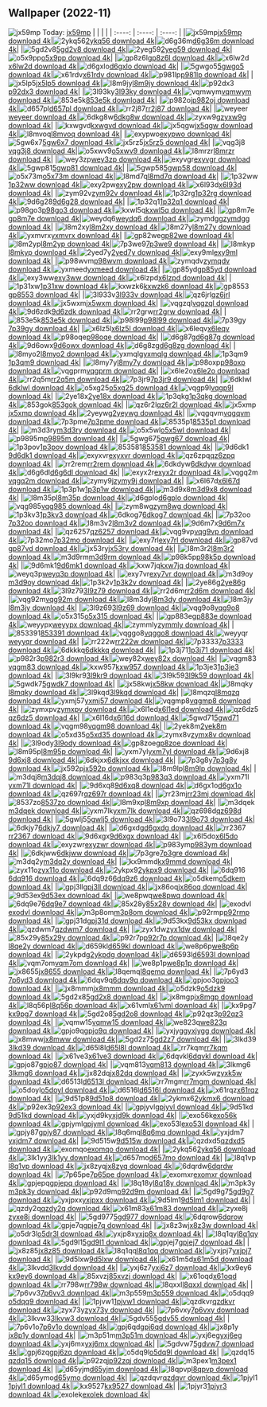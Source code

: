 ## Wallpaper (2022-11)
![jx59mp](https://w.wallhaven.cc/full/jx/wallhaven-jx59mp.jpg) Today: [jx59mp](https://th.wallhaven.cc/small/jx/jx59mp.jpg)
|      |      |      |
| :----: | :----: | :----: |
|![jx59mp](https://th.wallhaven.cc/small/jx/jx59mp.jpg)[jx59mp download 4k](https://wallhaven.cc/w/jx59mp)|![2ykq56](https://th.wallhaven.cc/small/2y/2ykq56.jpg)[2ykq56 download 4k](https://wallhaven.cc/w/2ykq56)|![d6g36m](https://th.wallhaven.cc/small/d6/d6g36m.jpg)[d6g36m download 4k](https://wallhaven.cc/w/d6g36m)|
|![5gd2v8](https://th.wallhaven.cc/small/5g/5gd2v8.jpg)[5gd2v8 download 4k](https://wallhaven.cc/w/5gd2v8)|![2yeg59](https://th.wallhaven.cc/small/2y/2yeg59.jpg)[2yeg59 download 4k](https://wallhaven.cc/w/2yeg59)|![o5x9pp](https://th.wallhaven.cc/small/o5/o5x9pp.jpg)[o5x9pp download 4k](https://wallhaven.cc/w/o5x9pp)|
|![gp8z6l](https://th.wallhaven.cc/small/gp/gp8z6l.jpg)[gp8z6l download 4k](https://wallhaven.cc/w/gp8z6l)|![x6lw2d](https://th.wallhaven.cc/small/x6/x6lw2d.jpg)[x6lw2d download 4k](https://wallhaven.cc/w/x6lw2d)|![d6gxlo](https://th.wallhaven.cc/small/d6/d6gxlo.jpg)[d6gxlo download 4k](https://wallhaven.cc/w/d6gxlo)|
|![5gwgo5](https://th.wallhaven.cc/small/5g/5gwgo5.jpg)[5gwgo5 download 4k](https://wallhaven.cc/w/5gwgo5)|![x61rdv](https://th.wallhaven.cc/small/x6/x61rdv.jpg)[x61rdv download 4k](https://wallhaven.cc/w/x61rdv)|![p981lp](https://th.wallhaven.cc/small/p9/p981lp.jpg)[p981lp download 4k](https://wallhaven.cc/w/p981lp)|
|![jx5lp5](https://th.wallhaven.cc/small/jx/jx5lp5.jpg)[jx5lp5 download 4k](https://wallhaven.cc/w/jx5lp5)|![l8m9jy](https://th.wallhaven.cc/small/l8/l8m9jy.jpg)[l8m9jy download 4k](https://wallhaven.cc/w/l8m9jy)|![p92dx3](https://th.wallhaven.cc/small/p9/p92dx3.jpg)[p92dx3 download 4k](https://wallhaven.cc/w/p92dx3)|
|![3l93ky](https://th.wallhaven.cc/small/3l/3l93ky.jpg)[3l93ky download 4k](https://wallhaven.cc/w/3l93ky)|![vqmwym](https://th.wallhaven.cc/small/vq/vqmwym.jpg)[vqmwym download 4k](https://wallhaven.cc/w/vqmwym)|![853e5k](https://th.wallhaven.cc/small/85/853e5k.jpg)[853e5k download 4k](https://wallhaven.cc/w/853e5k)|
|![p982oj](https://th.wallhaven.cc/small/p9/p982oj.jpg)[p982oj download 4k](https://wallhaven.cc/w/p982oj)|![d657pl](https://th.wallhaven.cc/small/d6/d657pl.jpg)[d657pl download 4k](https://wallhaven.cc/w/d657pl)|![rr2j87](https://th.wallhaven.cc/small/rr/rr2j87.jpg)[rr2j87 download 4k](https://wallhaven.cc/w/rr2j87)|
|![weyeer](https://th.wallhaven.cc/small/we/weyeer.jpg)[weyeer download 4k](https://wallhaven.cc/w/weyeer)|![6dkg8w](https://th.wallhaven.cc/small/6d/6dkg8w.jpg)[6dkg8w download 4k](https://wallhaven.cc/w/6dkg8w)|![zyxw9g](https://th.wallhaven.cc/small/zy/zyxw9g.jpg)[zyxw9g download 4k](https://wallhaven.cc/w/zyxw9g)|
|![kxwgvd](https://th.wallhaven.cc/small/kx/kxwgvd.jpg)[kxwgvd download 4k](https://wallhaven.cc/w/kxwgvd)|![jx5qgw](https://th.wallhaven.cc/small/jx/jx5qgw.jpg)[jx5qgw download 4k](https://wallhaven.cc/w/jx5qgw)|![l8mvoq](https://th.wallhaven.cc/small/l8/l8mvoq.jpg)[l8mvoq download 4k](https://wallhaven.cc/w/l8mvoq)|
|![exypwo](https://th.wallhaven.cc/small/ex/exypwo.jpg)[exypwo download 4k](https://wallhaven.cc/w/exypwo)|![5gw6x7](https://th.wallhaven.cc/small/5g/5gw6x7.jpg)[5gw6x7 download 4k](https://wallhaven.cc/w/5gw6x7)|![jx5rz5](https://th.wallhaven.cc/small/jx/jx5rz5.jpg)[jx5rz5 download 4k](https://wallhaven.cc/w/jx5rz5)|
|![vqg3j8](https://th.wallhaven.cc/small/vq/vqg3j8.jpg)[vqg3j8 download 4k](https://wallhaven.cc/w/vqg3j8)|![o5xwv9](https://th.wallhaven.cc/small/o5/o5xwv9.jpg)[o5xwv9 download 4k](https://wallhaven.cc/w/o5xwv9)|![l8mrzr](https://th.wallhaven.cc/small/l8/l8mrzr.jpg)[l8mrzr download 4k](https://wallhaven.cc/w/l8mrzr)|
|![wey3zp](https://th.wallhaven.cc/small/we/wey3zp.jpg)[wey3zp download 4k](https://wallhaven.cc/w/wey3zp)|![exyvgr](https://th.wallhaven.cc/small/ex/exyvgr.jpg)[exyvgr download 4k](https://wallhaven.cc/w/exyvgr)|![5gwp81](https://th.wallhaven.cc/small/5g/5gwp81.jpg)[5gwp81 download 4k](https://wallhaven.cc/w/5gwp81)|
|![5gwp58](https://th.wallhaven.cc/small/5g/5gwp58.jpg)[5gwp58 download 4k](https://wallhaven.cc/w/5gwp58)|![o5x73m](https://th.wallhaven.cc/small/o5/o5x73m.jpg)[o5x73m download 4k](https://wallhaven.cc/w/o5x73m)|![l8md7q](https://th.wallhaven.cc/small/l8/l8md7q.jpg)[l8md7q download 4k](https://wallhaven.cc/w/l8md7q)|
|![1p32ww](https://th.wallhaven.cc/small/1p/1p32ww.jpg)[1p32ww download 4k](https://wallhaven.cc/w/1p32ww)|![exy2pw](https://th.wallhaven.cc/small/ex/exy2pw.jpg)[exy2pw download 4k](https://wallhaven.cc/w/exy2pw)|![x6l93d](https://th.wallhaven.cc/small/x6/x6l93d.jpg)[x6l93d download 4k](https://wallhaven.cc/w/x6l93d)|
|![zym92v](https://th.wallhaven.cc/small/zy/zym92v.jpg)[zym92v download 4k](https://wallhaven.cc/w/zym92v)|![1p32rg](https://th.wallhaven.cc/small/1p/1p32rg.jpg)[1p32rg download 4k](https://wallhaven.cc/w/1p32rg)|![9d6g28](https://th.wallhaven.cc/small/9d/9d6g28.jpg)[9d6g28 download 4k](https://wallhaven.cc/w/9d6g28)|
|![1p32q1](https://th.wallhaven.cc/small/1p/1p32q1.jpg)[1p32q1 download 4k](https://wallhaven.cc/w/1p32q1)|![p98go3](https://th.wallhaven.cc/small/p9/p98go3.jpg)[p98go3 download 4k](https://wallhaven.cc/w/p98go3)|![kxwl5q](https://th.wallhaven.cc/small/kx/kxwl5q.jpg)[kxwl5q download 4k](https://wallhaven.cc/w/kxwl5q)|
|![gp8m7e](https://th.wallhaven.cc/small/gp/gp8m7e.jpg)[gp8m7e download 4k](https://wallhaven.cc/w/gp8m7e)|![weydq6](https://th.wallhaven.cc/small/we/weydq6.jpg)[weydq6 download 4k](https://wallhaven.cc/w/weydq6)|![zymdgg](https://th.wallhaven.cc/small/zy/zymdgg.jpg)[zymdgg download 4k](https://wallhaven.cc/w/zymdgg)|
|![l8m2xy](https://th.wallhaven.cc/small/l8/l8m2xy.jpg)[l8m2xy download 4k](https://wallhaven.cc/w/l8m2xy)|![l8m27y](https://th.wallhaven.cc/small/l8/l8m27y.jpg)[l8m27y download 4k](https://wallhaven.cc/w/l8m27y)|![yxmvrx](https://th.wallhaven.cc/small/yx/yxmvrx.jpg)[yxmvrx download 4k](https://wallhaven.cc/w/yxmvrx)|
|![gp82we](https://th.wallhaven.cc/small/gp/gp82we.jpg)[gp82we download 4k](https://wallhaven.cc/w/gp82we)|![l8m2yp](https://th.wallhaven.cc/small/l8/l8m2yp.jpg)[l8m2yp download 4k](https://wallhaven.cc/w/l8m2yp)|![7p3we9](https://th.wallhaven.cc/small/7p/7p3we9.jpg)[7p3we9 download 4k](https://wallhaven.cc/w/7p3we9)|
|![l8mkyp](https://th.wallhaven.cc/small/l8/l8mkyp.jpg)[l8mkyp download 4k](https://wallhaven.cc/w/l8mkyp)|![2yed7y](https://th.wallhaven.cc/small/2y/2yed7y.jpg)[2yed7y download 4k](https://wallhaven.cc/w/2yed7y)|![exy9ml](https://th.wallhaven.cc/small/ex/exy9ml.jpg)[exy9ml download 4k](https://wallhaven.cc/w/exy9ml)|
|![p98wvm](https://th.wallhaven.cc/small/p9/p98wvm.jpg)[p98wvm download 4k](https://wallhaven.cc/w/p98wvm)|![zymqdv](https://th.wallhaven.cc/small/zy/zymqdv.jpg)[zymqdv download 4k](https://wallhaven.cc/w/zymqdv)|![yxmeed](https://th.wallhaven.cc/small/yx/yxmeed.jpg)[yxmeed download 4k](https://wallhaven.cc/w/yxmeed)|
|![gp85yd](https://th.wallhaven.cc/small/gp/gp85yd.jpg)[gp85yd download 4k](https://wallhaven.cc/w/gp85yd)|![exy3ww](https://th.wallhaven.cc/small/ex/exy3ww.jpg)[exy3ww download 4k](https://wallhaven.cc/w/exy3ww)|![x6lzpd](https://th.wallhaven.cc/small/x6/x6lzpd.jpg)[x6lzpd download 4k](https://wallhaven.cc/w/x6lzpd)|
|![1p31xw](https://th.wallhaven.cc/small/1p/1p31xw.jpg)[1p31xw download 4k](https://wallhaven.cc/w/1p31xw)|![kxwzk6](https://th.wallhaven.cc/small/kx/kxwzk6.jpg)[kxwzk6 download 4k](https://wallhaven.cc/w/kxwzk6)|![gp8553](https://th.wallhaven.cc/small/gp/gp8553.jpg)[gp8553 download 4k](https://wallhaven.cc/w/gp8553)|
|![3l933v](https://th.wallhaven.cc/small/3l/3l933v.jpg)[3l933v download 4k](https://wallhaven.cc/w/3l933v)|![qz6jrl](https://th.wallhaven.cc/small/qz/qz6jrl.jpg)[qz6jrl download 4k](https://wallhaven.cc/w/qz6jrl)|![jx5wxm](https://th.wallhaven.cc/small/jx/jx5wxm.jpg)[jx5wxm download 4k](https://wallhaven.cc/w/jx5wxm)|
|![vqgzql](https://th.wallhaven.cc/small/vq/vqgzql.jpg)[vqgzql download 4k](https://wallhaven.cc/w/vqgzql)|![9d6zdk](https://th.wallhaven.cc/small/9d/9d6zdk.jpg)[9d6zdk download 4k](https://wallhaven.cc/w/9d6zdk)|![rr2grw](https://th.wallhaven.cc/small/rr/rr2grw.jpg)[rr2grw download 4k](https://wallhaven.cc/w/rr2grw)|
|![853e5k](https://th.wallhaven.cc/small/85/853e5k.jpg)[853e5k download 4k](https://wallhaven.cc/w/853e5k)|![p98l99](https://th.wallhaven.cc/small/p9/p98l99.jpg)[p98l99 download 4k](https://wallhaven.cc/w/p98l99)|![7p39gy](https://th.wallhaven.cc/small/7p/7p39gy.jpg)[7p39gy download 4k](https://wallhaven.cc/w/7p39gy)|
|![x6lz5l](https://th.wallhaven.cc/small/x6/x6lz5l.jpg)[x6lz5l download 4k](https://wallhaven.cc/w/x6lz5l)|![x6leqv](https://th.wallhaven.cc/small/x6/x6leqv.jpg)[x6leqv download 4k](https://wallhaven.cc/w/x6leqv)|![p98oqe](https://th.wallhaven.cc/small/p9/p98oqe.jpg)[p98oqe download 4k](https://wallhaven.cc/w/p98oqe)|
|![d6g87g](https://th.wallhaven.cc/small/d6/d6g87g.jpg)[d6g87g download 4k](https://wallhaven.cc/w/d6g87g)|![9d6owx](https://th.wallhaven.cc/small/9d/9d6owx.jpg)[9d6owx download 4k](https://wallhaven.cc/w/9d6owx)|![d6g8zg](https://th.wallhaven.cc/small/d6/d6g8zg.jpg)[d6g8zg download 4k](https://wallhaven.cc/w/d6g8zg)|
|![l8myo2](https://th.wallhaven.cc/small/l8/l8myo2.jpg)[l8myo2 download 4k](https://wallhaven.cc/w/l8myo2)|![yxmqlg](https://th.wallhaven.cc/small/yx/yxmqlg.jpg)[yxmqlg download 4k](https://wallhaven.cc/w/yxmqlg)|![1p3qm9](https://th.wallhaven.cc/small/1p/1p3qm9.jpg)[1p3qm9 download 4k](https://wallhaven.cc/w/1p3qm9)|
|![l8my7y](https://th.wallhaven.cc/small/l8/l8my7y.jpg)[l8my7y download 4k](https://wallhaven.cc/w/l8my7y)|![p98oxp](https://th.wallhaven.cc/small/p9/p98oxp.jpg)[p98oxp download 4k](https://wallhaven.cc/w/p98oxp)|![vqgprm](https://th.wallhaven.cc/small/vq/vqgprm.jpg)[vqgprm download 4k](https://wallhaven.cc/w/vqgprm)|
|![x6le2o](https://th.wallhaven.cc/small/x6/x6le2o.jpg)[x6le2o download 4k](https://wallhaven.cc/w/x6le2o)|![rr2q5m](https://th.wallhaven.cc/small/rr/rr2q5m.jpg)[rr2q5m download 4k](https://wallhaven.cc/w/rr2q5m)|![7p3jr9](https://th.wallhaven.cc/small/7p/7p3jr9.jpg)[7p3jr9 download 4k](https://wallhaven.cc/w/7p3jr9)|
|![6dklwl](https://th.wallhaven.cc/small/6d/6dklwl.jpg)[6dklwl download 4k](https://wallhaven.cc/w/6dklwl)|![o5xg25](https://th.wallhaven.cc/small/o5/o5xg25.jpg)[o5xg25 download 4k](https://wallhaven.cc/w/o5xg25)|![vqgp9l](https://th.wallhaven.cc/small/vq/vqgp9l.jpg)[vqgp9l download 4k](https://wallhaven.cc/w/vqgp9l)|
|![2ye18x](https://th.wallhaven.cc/small/2y/2ye18x.jpg)[2ye18x download 4k](https://wallhaven.cc/w/2ye18x)|![1p3qkg](https://th.wallhaven.cc/small/1p/1p3qkg.jpg)[1p3qkg download 4k](https://wallhaven.cc/w/1p3qkg)|![853gok](https://th.wallhaven.cc/small/85/853gok.jpg)[853gok download 4k](https://wallhaven.cc/w/853gok)|
|![qz6r2l](https://th.wallhaven.cc/small/qz/qz6r2l.jpg)[qz6r2l download 4k](https://wallhaven.cc/w/qz6r2l)|![jx5xmp](https://th.wallhaven.cc/small/jx/jx5xmp.jpg)[jx5xmp download 4k](https://wallhaven.cc/w/jx5xmp)|![2yeywg](https://th.wallhaven.cc/small/2y/2yeywg.jpg)[2yeywg download 4k](https://wallhaven.cc/w/2yeywg)|
|![vqgqvm](https://th.wallhaven.cc/small/vq/vqgqvm.jpg)[vqgqvm download 4k](https://wallhaven.cc/w/vqgqvm)|![7p3pme](https://th.wallhaven.cc/small/7p/7p3pme.jpg)[7p3pme download 4k](https://wallhaven.cc/w/7p3pme)|![8535p1](https://th.wallhaven.cc/small/85/8535p1.jpg)[8535p1 download 4k](https://wallhaven.cc/w/8535p1)|
|![m3d3ry](https://th.wallhaven.cc/small/m3/m3d3ry.jpg)[m3d3ry download 4k](https://wallhaven.cc/w/m3d3ry)|![o5x5wl](https://th.wallhaven.cc/small/o5/o5x5wl.jpg)[o5x5wl download 4k](https://wallhaven.cc/w/o5x5wl)|![p9895m](https://th.wallhaven.cc/small/p9/p9895m.jpg)[p9895m download 4k](https://wallhaven.cc/w/p9895m)|
|![5gwg67](https://th.wallhaven.cc/small/5g/5gwg67.jpg)[5gwg67 download 4k](https://wallhaven.cc/w/5gwg67)|![1p3pov](https://th.wallhaven.cc/small/1p/1p3pov.jpg)[1p3pov download 4k](https://wallhaven.cc/w/1p3pov)|![853581](https://th.wallhaven.cc/small/85/853581.jpg)[853581 download 4k](https://wallhaven.cc/w/853581)|
|![9d6dk1](https://th.wallhaven.cc/small/9d/9d6dk1.jpg)[9d6dk1 download 4k](https://wallhaven.cc/w/9d6dk1)|![exyxvr](https://th.wallhaven.cc/small/ex/exyxvr.jpg)[exyxvr download 4k](https://wallhaven.cc/w/exyxvr)|![qz6zpq](https://th.wallhaven.cc/small/qz/qz6zpq.jpg)[qz6zpq download 4k](https://wallhaven.cc/w/qz6zpq)|
|![rr2rem](https://th.wallhaven.cc/small/rr/rr2rem.jpg)[rr2rem download 4k](https://wallhaven.cc/w/rr2rem)|![6dkdyw](https://th.wallhaven.cc/small/6d/6dkdyw.jpg)[6dkdyw download 4k](https://wallhaven.cc/w/6dkdyw)|![d6g6dl](https://th.wallhaven.cc/small/d6/d6g6dl.jpg)[d6g6dl download 4k](https://wallhaven.cc/w/d6g6dl)|
|![exyx2r](https://th.wallhaven.cc/small/ex/exyx2r.jpg)[exyx2r download 4k](https://wallhaven.cc/w/exyx2r)|![vqgq2m](https://th.wallhaven.cc/small/vq/vqgq2m.jpg)[vqgq2m download 4k](https://wallhaven.cc/w/vqgq2m)|![zymy9j](https://th.wallhaven.cc/small/zy/zymy9j.jpg)[zymy9j download 4k](https://wallhaven.cc/w/zymy9j)|
|![x6l67d](https://th.wallhaven.cc/small/x6/x6l67d.jpg)[x6l67d download 4k](https://wallhaven.cc/w/x6l67d)|![1p3p1w](https://th.wallhaven.cc/small/1p/1p3p1w.jpg)[1p3p1w download 4k](https://wallhaven.cc/w/1p3p1w)|![m3d9x8](https://th.wallhaven.cc/small/m3/m3d9x8.jpg)[m3d9x8 download 4k](https://wallhaven.cc/w/m3d9x8)|
|![l8m35p](https://th.wallhaven.cc/small/l8/l8m35p.jpg)[l8m35p download 4k](https://wallhaven.cc/w/l8m35p)|![d6gplo](https://th.wallhaven.cc/small/d6/d6gplo.jpg)[d6gplo download 4k](https://wallhaven.cc/w/d6gplo)|![vqg985](https://th.wallhaven.cc/small/vq/vqg985.jpg)[vqg985 download 4k](https://wallhaven.cc/w/vqg985)|
|![zym8wg](https://th.wallhaven.cc/small/zy/zym8wg.jpg)[zym8wg download 4k](https://wallhaven.cc/w/zym8wg)|![1p3kv3](https://th.wallhaven.cc/small/1p/1p3kv3.jpg)[1p3kv3 download 4k](https://wallhaven.cc/w/1p3kv3)|![6dkog7](https://th.wallhaven.cc/small/6d/6dkog7.jpg)[6dkog7 download 4k](https://wallhaven.cc/w/6dkog7)|
|![7p32oo](https://th.wallhaven.cc/small/7p/7p32oo.jpg)[7p32oo download 4k](https://wallhaven.cc/w/7p32oo)|![l8m3v2](https://th.wallhaven.cc/small/l8/l8m3v2.jpg)[l8m3v2 download 4k](https://wallhaven.cc/w/l8m3v2)|![9d6m7x](https://th.wallhaven.cc/small/9d/9d6m7x.jpg)[9d6m7x download 4k](https://wallhaven.cc/w/9d6m7x)|
|![qz6257](https://th.wallhaven.cc/small/qz/qz6257.jpg)[qz6257 download 4k](https://wallhaven.cc/w/qz6257)|![vqg9vp](https://th.wallhaven.cc/small/vq/vqg9vp.jpg)[vqg9vp download 4k](https://wallhaven.cc/w/vqg9vp)|![7p32mo](https://th.wallhaven.cc/small/7p/7p32mo.jpg)[7p32mo download 4k](https://wallhaven.cc/w/7p32mo)|
|![exy7rl](https://th.wallhaven.cc/small/ex/exy7rl.jpg)[exy7rl download 4k](https://wallhaven.cc/w/exy7rl)|![gp87vd](https://th.wallhaven.cc/small/gp/gp87vd.jpg)[gp87vd download 4k](https://wallhaven.cc/w/gp87vd)|![jx53ry](https://th.wallhaven.cc/small/jx/jx53ry.jpg)[jx53ry download 4k](https://wallhaven.cc/w/jx53ry)|
|![l8m3r2](https://th.wallhaven.cc/small/l8/l8m3r2.jpg)[l8m3r2 download 4k](https://wallhaven.cc/w/l8m3r2)|![m3d9rm](https://th.wallhaven.cc/small/m3/m3d9rm.jpg)[m3d9rm download 4k](https://wallhaven.cc/w/m3d9rm)|![p98k5p](https://th.wallhaven.cc/small/p9/p98k5p.jpg)[p98k5p download 4k](https://wallhaven.cc/w/p98k5p)|
|![9d6mk1](https://th.wallhaven.cc/small/9d/9d6mk1.jpg)[9d6mk1 download 4k](https://wallhaven.cc/w/9d6mk1)|![kxw7jq](https://th.wallhaven.cc/small/kx/kxw7jq.jpg)[kxw7jq download 4k](https://wallhaven.cc/w/kxw7jq)|![weyq3p](https://th.wallhaven.cc/small/we/weyq3p.jpg)[weyq3p download 4k](https://wallhaven.cc/w/weyq3p)|
|![exy7vr](https://th.wallhaven.cc/small/ex/exy7vr.jpg)[exy7vr download 4k](https://wallhaven.cc/w/exy7vr)|![m3d9oy](https://th.wallhaven.cc/small/m3/m3d9oy.jpg)[m3d9oy download 4k](https://wallhaven.cc/w/m3d9oy)|![1p3k2v](https://th.wallhaven.cc/small/1p/1p3k2v.jpg)[1p3k2v download 4k](https://wallhaven.cc/w/1p3k2v)|
|![2ye86g](https://th.wallhaven.cc/small/2y/2ye86g.jpg)[2ye86g download 4k](https://wallhaven.cc/w/2ye86g)|![3l9z79](https://th.wallhaven.cc/small/3l/3l9z79.jpg)[3l9z79 download 4k](https://wallhaven.cc/w/3l9z79)|![rr2d6m](https://th.wallhaven.cc/small/rr/rr2d6m.jpg)[rr2d6m download 4k](https://wallhaven.cc/w/rr2d6m)|
|![vqg92m](https://th.wallhaven.cc/small/vq/vqg92m.jpg)[vqg92m download 4k](https://wallhaven.cc/w/vqg92m)|![l8m3dy](https://th.wallhaven.cc/small/l8/l8m3dy.jpg)[l8m3dy download 4k](https://wallhaven.cc/w/l8m3dy)|![l8m3jy](https://th.wallhaven.cc/small/l8/l8m3jy.jpg)[l8m3jy download 4k](https://wallhaven.cc/w/l8m3jy)|
|![3l9z69](https://th.wallhaven.cc/small/3l/3l9z69.jpg)[3l9z69 download 4k](https://wallhaven.cc/w/3l9z69)|![vqg9o8](https://th.wallhaven.cc/small/vq/vqg9o8.jpg)[vqg9o8 download 4k](https://wallhaven.cc/w/vqg9o8)|![o5x315](https://th.wallhaven.cc/small/o5/o5x315.jpg)[o5x315 download 4k](https://wallhaven.cc/w/o5x315)|
|![gp883e](https://th.wallhaven.cc/small/gp/gp883e.jpg)[gp883e download 4k](https://wallhaven.cc/w/gp883e)|![weyypx](https://th.wallhaven.cc/small/we/weyypx.jpg)[weyypx download 4k](https://wallhaven.cc/w/weyypx)|![zymmly](https://th.wallhaven.cc/small/zy/zymmly.jpg)[zymmly download 4k](https://wallhaven.cc/w/zymmly)|
|![853391](https://th.wallhaven.cc/small/85/853391.jpg)[853391 download 4k](https://wallhaven.cc/w/853391)|![vqggo8](https://th.wallhaven.cc/small/vq/vqggo8.jpg)[vqggo8 download 4k](https://wallhaven.cc/w/vqggo8)|![weyyqr](https://th.wallhaven.cc/small/we/weyyqr.jpg)[weyyqr download 4k](https://wallhaven.cc/w/weyyqr)|
|![rr222w](https://th.wallhaven.cc/small/rr/rr222w.jpg)[rr222w download 4k](https://wallhaven.cc/w/rr222w)|![7p3333](https://th.wallhaven.cc/small/7p/7p3333.jpg)[7p3333 download 4k](https://wallhaven.cc/w/7p3333)|![6dkkkq](https://th.wallhaven.cc/small/6d/6dkkkq.jpg)[6dkkkq download 4k](https://wallhaven.cc/w/6dkkkq)|
|![1p3j71](https://th.wallhaven.cc/small/1p/1p3j71.jpg)[1p3j71 download 4k](https://wallhaven.cc/w/1p3j71)|![p982r3](https://th.wallhaven.cc/small/p9/p982r3.jpg)[p982r3 download 4k](https://wallhaven.cc/w/p982r3)|![wey82x](https://th.wallhaven.cc/small/we/wey82x.jpg)[wey82x download 4k](https://wallhaven.cc/w/wey82x)|
|![vqgm83](https://th.wallhaven.cc/small/vq/vqgm83.jpg)[vqgm83 download 4k](https://wallhaven.cc/w/vqgm83)|![kxw957](https://th.wallhaven.cc/small/kx/kxw957.jpg)[kxw957 download 4k](https://wallhaven.cc/w/kxw957)|![1p3je3](https://th.wallhaven.cc/small/1p/1p3je3.jpg)[1p3je3 download 4k](https://wallhaven.cc/w/1p3je3)|
|![3l9kr9](https://th.wallhaven.cc/small/3l/3l9kr9.jpg)[3l9kr9 download 4k](https://wallhaven.cc/w/3l9kr9)|![3l9k59](https://th.wallhaven.cc/small/3l/3l9k59.jpg)[3l9k59 download 4k](https://wallhaven.cc/w/3l9k59)|![5gwdk7](https://th.wallhaven.cc/small/5g/5gwdk7.jpg)[5gwdk7 download 4k](https://wallhaven.cc/w/5gwdk7)|
|![jx58kw](https://th.wallhaven.cc/small/jx/jx58kw.jpg)[jx58kw download 4k](https://wallhaven.cc/w/jx58kw)|![l8mqky](https://th.wallhaven.cc/small/l8/l8mqky.jpg)[l8mqky download 4k](https://wallhaven.cc/w/l8mqky)|![3l9kqd](https://th.wallhaven.cc/small/3l/3l9kqd.jpg)[3l9kqd download 4k](https://wallhaven.cc/w/3l9kqd)|
|![l8mqzq](https://th.wallhaven.cc/small/l8/l8mqzq.jpg)[l8mqzq download 4k](https://wallhaven.cc/w/l8mqzq)|![yxmj57](https://th.wallhaven.cc/small/yx/yxmj57.jpg)[yxmj57 download 4k](https://wallhaven.cc/w/yxmj57)|![vqgmp8](https://th.wallhaven.cc/small/vq/vqgmp8.jpg)[vqgmp8 download 4k](https://wallhaven.cc/w/vqgmp8)|
|![zymxpv](https://th.wallhaven.cc/small/zy/zymxpv.jpg)[zymxpv download 4k](https://wallhaven.cc/w/zymxpv)|![x6l1ed](https://th.wallhaven.cc/small/x6/x6l1ed.jpg)[x6l1ed download 4k](https://wallhaven.cc/w/x6l1ed)|![qz6dz5](https://th.wallhaven.cc/small/qz/qz6dz5.jpg)[qz6dz5 download 4k](https://wallhaven.cc/w/qz6dz5)|
|![x6l16d](https://th.wallhaven.cc/small/x6/x6l16d.jpg)[x6l16d download 4k](https://wallhaven.cc/w/x6l16d)|![5gwd71](https://th.wallhaven.cc/small/5g/5gwd71.jpg)[5gwd71 download 4k](https://wallhaven.cc/w/5gwd71)|![vqgm98](https://th.wallhaven.cc/small/vq/vqgm98.jpg)[vqgm98 download 4k](https://wallhaven.cc/w/vqgm98)|
|![2yek8m](https://th.wallhaven.cc/small/2y/2yek8m.jpg)[2yek8m download 4k](https://wallhaven.cc/w/2yek8m)|![o5xd35](https://th.wallhaven.cc/small/o5/o5xd35.jpg)[o5xd35 download 4k](https://wallhaven.cc/w/o5xd35)|![zymx8v](https://th.wallhaven.cc/small/zy/zymx8v.jpg)[zymx8v download 4k](https://wallhaven.cc/w/zymx8v)|
|![3l9ody](https://th.wallhaven.cc/small/3l/3l9ody.jpg)[3l9ody download 4k](https://wallhaven.cc/w/3l9ody)|![gp8zoe](https://th.wallhaven.cc/small/gp/gp8zoe.jpg)[gp8zoe download 4k](https://wallhaven.cc/w/gp8zoe)|![l8m95p](https://th.wallhaven.cc/small/l8/l8m95p.jpg)[l8m95p download 4k](https://wallhaven.cc/w/l8m95p)|
|![yxm7yl](https://th.wallhaven.cc/small/yx/yxm7yl.jpg)[yxm7yl download 4k](https://wallhaven.cc/w/yxm7yl)|![9d6xj8](https://th.wallhaven.cc/small/9d/9d6xj8.jpg)[9d6xj8 download 4k](https://wallhaven.cc/w/9d6xj8)|![6dkjxx](https://th.wallhaven.cc/small/6d/6dkjxx.jpg)[6dkjxx download 4k](https://wallhaven.cc/w/6dkjxx)|
|![7p3g8y](https://th.wallhaven.cc/small/7p/7p3g8y.jpg)[7p3g8y download 4k](https://wallhaven.cc/w/7p3g8y)|![jx592p](https://th.wallhaven.cc/small/jx/jx592p.jpg)[jx592p download 4k](https://wallhaven.cc/w/jx592p)|![l8m9lp](https://th.wallhaven.cc/small/l8/l8m9lp.jpg)[l8m9lp download 4k](https://wallhaven.cc/w/l8m9lp)|
|![m3dqj8](https://th.wallhaven.cc/small/m3/m3dqj8.jpg)[m3dqj8 download 4k](https://wallhaven.cc/w/m3dqj8)|![p983q3](https://th.wallhaven.cc/small/p9/p983q3.jpg)[p983q3 download 4k](https://wallhaven.cc/w/p983q3)|![yxm71l](https://th.wallhaven.cc/small/yx/yxm71l.jpg)[yxm71l download 4k](https://wallhaven.cc/w/yxm71l)|
|![9d6xq8](https://th.wallhaven.cc/small/9d/9d6xq8.jpg)[9d6xq8 download 4k](https://wallhaven.cc/w/9d6xq8)|![d6gx1o](https://th.wallhaven.cc/small/d6/d6gx1o.jpg)[d6gx1o download 4k](https://wallhaven.cc/w/d6gx1o)|![qz697r](https://th.wallhaven.cc/small/qz/qz697r.jpg)[qz697r download 4k](https://wallhaven.cc/w/qz697r)|
|![rr23mj](https://th.wallhaven.cc/small/rr/rr23mj.jpg)[rr23mj download 4k](https://wallhaven.cc/w/rr23mj)|![8537zo](https://th.wallhaven.cc/small/85/8537zo.jpg)[8537zo download 4k](https://wallhaven.cc/w/8537zo)|![l8m9xp](https://th.wallhaven.cc/small/l8/l8m9xp.jpg)[l8m9xp download 4k](https://wallhaven.cc/w/l8m9xp)|
|![m3dqek](https://th.wallhaven.cc/small/m3/m3dqek.jpg)[m3dqek download 4k](https://wallhaven.cc/w/m3dqek)|![yxm7lk](https://th.wallhaven.cc/small/yx/yxm7lk.jpg)[yxm7lk download 4k](https://wallhaven.cc/w/yxm7lk)|![qz698d](https://th.wallhaven.cc/small/qz/qz698d.jpg)[qz698d download 4k](https://wallhaven.cc/w/qz698d)|
|![5gwlj5](https://th.wallhaven.cc/small/5g/5gwlj5.jpg)[5gwlj5 download 4k](https://wallhaven.cc/w/5gwlj5)|![3l9o73](https://th.wallhaven.cc/small/3l/3l9o73.jpg)[3l9o73 download 4k](https://wallhaven.cc/w/3l9o73)|![6dkjy7](https://th.wallhaven.cc/small/6d/6dkjy7.jpg)[6dkjy7 download 4k](https://wallhaven.cc/w/6dkjy7)|
|![d6gxdg](https://th.wallhaven.cc/small/d6/d6gxdg.jpg)[d6gxdg download 4k](https://wallhaven.cc/w/d6gxdg)|![rr2367](https://th.wallhaven.cc/small/rr/rr2367.jpg)[rr2367 download 4k](https://wallhaven.cc/w/rr2367)|![9d6xgx](https://th.wallhaven.cc/small/9d/9d6xgx.jpg)[9d6xgx download 4k](https://wallhaven.cc/w/9d6xgx)|
|![x6l5do](https://th.wallhaven.cc/small/x6/x6l5do.jpg)[x6l5do download 4k](https://wallhaven.cc/w/x6l5do)|![exyzwr](https://th.wallhaven.cc/small/ex/exyzwr.jpg)[exyzwr download 4k](https://wallhaven.cc/w/exyzwr)|![p983ym](https://th.wallhaven.cc/small/p9/p983ym.jpg)[p983ym download 4k](https://wallhaven.cc/w/p983ym)|
|![6dkjww](https://th.wallhaven.cc/small/6d/6dkjww.jpg)[6dkjww download 4k](https://wallhaven.cc/w/6dkjww)|![7p3gre](https://th.wallhaven.cc/small/7p/7p3gre.jpg)[7p3gre download 4k](https://wallhaven.cc/w/7p3gre)|![m3dq2y](https://th.wallhaven.cc/small/m3/m3dq2y.jpg)[m3dq2y download 4k](https://wallhaven.cc/w/m3dq2y)|
|![kx9mmd](https://th.wallhaven.cc/small/kx/kx9mmd.jpg)[kx9mmd download 4k](https://wallhaven.cc/w/kx9mmd)|![zyx11o](https://th.wallhaven.cc/small/zy/zyx11o.jpg)[zyx11o download 4k](https://wallhaven.cc/w/zyx11o)|![2ykpx9](https://th.wallhaven.cc/small/2y/2ykpx9.jpg)[2ykpx9 download 4k](https://wallhaven.cc/w/2ykpx9)|
|![6dq916](https://th.wallhaven.cc/small/6d/6dq916.jpg)[6dq916 download 4k](https://wallhaven.cc/w/6dq916)|![6dq9z6](https://th.wallhaven.cc/small/6d/6dq9z6.jpg)[6dq9z6 download 4k](https://wallhaven.cc/w/6dq9z6)|![o5dkem](https://th.wallhaven.cc/small/o5/o5dkem.jpg)[o5dkem download 4k](https://wallhaven.cc/w/o5dkem)|
|![gpj3ll](https://th.wallhaven.cc/small/gp/gpj3ll.jpg)[gpj3ll download 4k](https://wallhaven.cc/w/gpj3ll)|![jx86oq](https://th.wallhaven.cc/small/jx/jx86oq.jpg)[jx86oq download 4k](https://wallhaven.cc/w/jx86oq)|![9d53ex](https://th.wallhaven.cc/small/9d/9d53ex.jpg)[9d53ex download 4k](https://wallhaven.cc/w/9d53ex)|
|![we8pwq](https://th.wallhaven.cc/small/we/we8pwq.jpg)[we8pwq download 4k](https://wallhaven.cc/w/we8pwq)|![6dq9e7](https://th.wallhaven.cc/small/6d/6dq9e7.jpg)[6dq9e7 download 4k](https://wallhaven.cc/w/6dq9e7)|![85x28y](https://th.wallhaven.cc/small/85/85x28y.jpg)[85x28y download 4k](https://wallhaven.cc/w/85x28y)|
|![exodvl](https://th.wallhaven.cc/small/ex/exodvl.jpg)[exodvl download 4k](https://wallhaven.cc/w/exodvl)|![m3p8om](https://th.wallhaven.cc/small/m3/m3p8om.jpg)[m3p8om download 4k](https://wallhaven.cc/w/m3p8om)|![p92rmp](https://th.wallhaven.cc/small/p9/p92rmp.jpg)[p92rmp download 4k](https://wallhaven.cc/w/p92rmp)|
|![gpj31d](https://th.wallhaven.cc/small/gp/gpj31d.jpg)[gpj31d download 4k](https://wallhaven.cc/w/gpj31d)|![9d53kx](https://th.wallhaven.cc/small/9d/9d53kx.jpg)[9d53kx download 4k](https://wallhaven.cc/w/9d53kx)|![qzdwm7](https://th.wallhaven.cc/small/qz/qzdwm7.jpg)[qzdwm7 download 4k](https://wallhaven.cc/w/qzdwm7)|
|![zyx1dw](https://th.wallhaven.cc/small/zy/zyx1dw.jpg)[zyx1dw download 4k](https://wallhaven.cc/w/zyx1dw)|![85x29y](https://th.wallhaven.cc/small/85/85x29y.jpg)[85x29y download 4k](https://wallhaven.cc/w/85x29y)|![p92r7p](https://th.wallhaven.cc/small/p9/p92r7p.jpg)[p92r7p download 4k](https://wallhaven.cc/w/p92r7p)|
|![l8qe2y](https://th.wallhaven.cc/small/l8/l8qe2y.jpg)[l8qe2y download 4k](https://wallhaven.cc/w/l8qe2y)|![d659kl](https://th.wallhaven.cc/small/d6/d659kl.jpg)[d659kl download 4k](https://wallhaven.cc/w/d659kl)|![we8p6p](https://th.wallhaven.cc/small/we/we8p6p.jpg)[we8p6p download 4k](https://wallhaven.cc/w/we8p6p)|
|![2ykpdg](https://th.wallhaven.cc/small/2y/2ykpdg.jpg)[2ykpdg download 4k](https://wallhaven.cc/w/2ykpdg)|![d6593l](https://th.wallhaven.cc/small/d6/d6593l.jpg)[d6593l download 4k](https://wallhaven.cc/w/d6593l)|![vqm7om](https://th.wallhaven.cc/small/vq/vqm7om.jpg)[vqm7om download 4k](https://wallhaven.cc/w/vqm7om)|
|![we8p1p](https://th.wallhaven.cc/small/we/we8p1p.jpg)[we8p1p download 4k](https://wallhaven.cc/w/we8p1p)|![jx8655](https://th.wallhaven.cc/small/jx/jx8655.jpg)[jx8655 download 4k](https://wallhaven.cc/w/jx8655)|![l8qemq](https://th.wallhaven.cc/small/l8/l8qemq.jpg)[l8qemq download 4k](https://wallhaven.cc/w/l8qemq)|
|![7p6yd3](https://th.wallhaven.cc/small/7p/7p6yd3.jpg)[7p6yd3 download 4k](https://wallhaven.cc/w/7p6yd3)|![6dqv9q](https://th.wallhaven.cc/small/6d/6dqv9q.jpg)[6dqv9q download 4k](https://wallhaven.cc/w/6dqv9q)|![gpjoo3](https://th.wallhaven.cc/small/gp/gpjoo3.jpg)[gpjoo3 download 4k](https://wallhaven.cc/w/gpjoo3)|
|![jx8mmm](https://th.wallhaven.cc/small/jx/jx8mmm.jpg)[jx8mmm download 4k](https://wallhaven.cc/w/jx8mmm)|![o5dzk9](https://th.wallhaven.cc/small/o5/o5dzk9.jpg)[o5dzk9 download 4k](https://wallhaven.cc/w/o5dzk9)|![5gd2x8](https://th.wallhaven.cc/small/5g/5gd2x8.jpg)[5gd2x8 download 4k](https://wallhaven.cc/w/5gd2x8)|
|![jx8mgp](https://th.wallhaven.cc/small/jx/jx8mgp.jpg)[jx8mgp download 4k](https://wallhaven.cc/w/jx8mgp)|![l8q56p](https://th.wallhaven.cc/small/l8/l8q56p.jpg)[l8q56p download 4k](https://wallhaven.cc/w/l8q56p)|![x61vml](https://th.wallhaven.cc/small/x6/x61vml.jpg)[x61vml download 4k](https://wallhaven.cc/w/x61vml)|
|![kx9pg7](https://th.wallhaven.cc/small/kx/kx9pg7.jpg)[kx9pg7 download 4k](https://wallhaven.cc/w/kx9pg7)|![5gd2o8](https://th.wallhaven.cc/small/5g/5gd2o8.jpg)[5gd2o8 download 4k](https://wallhaven.cc/w/5gd2o8)|![p92qz3](https://th.wallhaven.cc/small/p9/p92qz3.jpg)[p92qz3 download 4k](https://wallhaven.cc/w/p92qz3)|
|![vqmw15](https://th.wallhaven.cc/small/vq/vqmw15.jpg)[vqmw15 download 4k](https://wallhaven.cc/w/vqmw15)|![we823q](https://th.wallhaven.cc/small/we/we823q.jpg)[we823q download 4k](https://wallhaven.cc/w/we823q)|![gpjo9q](https://th.wallhaven.cc/small/gp/gpjo9q.jpg)[gpjo9q download 4k](https://wallhaven.cc/w/gpjo9q)|
|![yxjygg](https://th.wallhaven.cc/small/yx/yxjygg.jpg)[yxjygg download 4k](https://wallhaven.cc/w/yxjygg)|![jx8mww](https://th.wallhaven.cc/small/jx/jx8mww.jpg)[jx8mww download 4k](https://wallhaven.cc/w/jx8mww)|![5gd2z7](https://th.wallhaven.cc/small/5g/5gd2z7.jpg)[5gd2z7 download 4k](https://wallhaven.cc/w/5gd2z7)|
|![3lkd39](https://th.wallhaven.cc/small/3l/3lkd39.jpg)[3lkd39 download 4k](https://wallhaven.cc/w/3lkd39)|![d65l8l](https://th.wallhaven.cc/small/d6/d65l8l.jpg)[d65l8l download 4k](https://wallhaven.cc/w/d65l8l)|![rr7kqm](https://th.wallhaven.cc/small/rr/rr7kqm.jpg)[rr7kqm download 4k](https://wallhaven.cc/w/rr7kqm)|
|![x61ve3](https://th.wallhaven.cc/small/x6/x61ve3.jpg)[x61ve3 download 4k](https://wallhaven.cc/w/x61ve3)|![6dqvkl](https://th.wallhaven.cc/small/6d/6dqvkl.jpg)[6dqvkl download 4k](https://wallhaven.cc/w/6dqvkl)|![gpjo87](https://th.wallhaven.cc/small/gp/gpjo87.jpg)[gpjo87 download 4k](https://wallhaven.cc/w/gpjo87)|
|![vqm813](https://th.wallhaven.cc/small/vq/vqm813.jpg)[vqm813 download 4k](https://wallhaven.cc/w/vqm813)|![3lkmg6](https://th.wallhaven.cc/small/3l/3lkmg6.jpg)[3lkmg6 download 4k](https://wallhaven.cc/w/3lkmg6)|![jx82dq](https://th.wallhaven.cc/small/jx/jx82dq.jpg)[jx82dq download 4k](https://wallhaven.cc/w/jx82dq)|
|![zyxk5w](https://th.wallhaven.cc/small/zy/zyxk5w.jpg)[zyxk5w download 4k](https://wallhaven.cc/w/zyxk5w)|![d6513l](https://th.wallhaven.cc/small/d6/d6513l.jpg)[d6513l download 4k](https://wallhaven.cc/w/d6513l)|![rr7mgm](https://th.wallhaven.cc/small/rr/rr7mgm.jpg)[rr7mgm download 4k](https://wallhaven.cc/w/rr7mgm)|
|![o5doyl](https://th.wallhaven.cc/small/o5/o5doyl.jpg)[o5doyl download 4k](https://wallhaven.cc/w/o5doyl)|![d6516l](https://th.wallhaven.cc/small/d6/d6516l.jpg)[d6516l download 4k](https://wallhaven.cc/w/d6516l)|![x61rqz](https://th.wallhaven.cc/small/x6/x61rqz.jpg)[x61rqz download 4k](https://wallhaven.cc/w/x61rqz)|
|![9d51p8](https://th.wallhaven.cc/small/9d/9d51p8.jpg)[9d51p8 download 4k](https://wallhaven.cc/w/9d51p8)|![2ykmx6](https://th.wallhaven.cc/small/2y/2ykmx6.jpg)[2ykmx6 download 4k](https://wallhaven.cc/w/2ykmx6)|![p92ex3](https://th.wallhaven.cc/small/p9/p92ex3.jpg)[p92ex3 download 4k](https://wallhaven.cc/w/p92ex3)|
|![gpjyvl](https://th.wallhaven.cc/small/gp/gpjyvl.jpg)[gpjyvl download 4k](https://wallhaven.cc/w/gpjyvl)|![9d51kd](https://th.wallhaven.cc/small/9d/9d51kd.jpg)[9d51kd download 4k](https://wallhaven.cc/w/9d51kd)|![yxjd9k](https://th.wallhaven.cc/small/yx/yxjd9k.jpg)[yxjd9k download 4k](https://wallhaven.cc/w/yxjd9k)|
|![exo56k](https://th.wallhaven.cc/small/ex/exo56k.jpg)[exo56k download 4k](https://wallhaven.cc/w/exo56k)|![gpjyml](https://th.wallhaven.cc/small/gp/gpjyml.jpg)[gpjyml download 4k](https://wallhaven.cc/w/gpjyml)|![exo53l](https://th.wallhaven.cc/small/ex/exo53l.jpg)[exo53l download 4k](https://wallhaven.cc/w/exo53l)|
|![gpjy87](https://th.wallhaven.cc/small/gp/gpjy87.jpg)[gpjy87 download 4k](https://wallhaven.cc/w/gpjy87)|![l8q6mq](https://th.wallhaven.cc/small/l8/l8q6mq.jpg)[l8q6mq download 4k](https://wallhaven.cc/w/l8q6mq)|![yxjdm7](https://th.wallhaven.cc/small/yx/yxjdm7.jpg)[yxjdm7 download 4k](https://wallhaven.cc/w/yxjdm7)|
|![9d515w](https://th.wallhaven.cc/small/9d/9d515w.jpg)[9d515w download 4k](https://wallhaven.cc/w/9d515w)|![qzdxd5](https://th.wallhaven.cc/small/qz/qzdxd5.jpg)[qzdxd5 download 4k](https://wallhaven.cc/w/qzdxd5)|![exomqo](https://th.wallhaven.cc/small/ex/exomqo.jpg)[exomqo download 4k](https://wallhaven.cc/w/exomqo)|
|![2ykq56](https://th.wallhaven.cc/small/2y/2ykq56.jpg)[2ykq56 download 4k](https://wallhaven.cc/w/2ykq56)|![3lk1yy](https://th.wallhaven.cc/small/3l/3lk1yy.jpg)[3lk1yy download 4k](https://wallhaven.cc/w/3lk1yy)|![d657mo](https://th.wallhaven.cc/small/d6/d657mo.jpg)[d657mo download 4k](https://wallhaven.cc/w/d657mo)|
|![l8q1vp](https://th.wallhaven.cc/small/l8/l8q1vp.jpg)[l8q1vp download 4k](https://wallhaven.cc/w/l8q1vp)|![jx8zyq](https://th.wallhaven.cc/small/jx/jx8zyq.jpg)[jx8zyq download 4k](https://wallhaven.cc/w/jx8zyq)|![6dqrdw](https://th.wallhaven.cc/small/6d/6dqrdw.jpg)[6dqrdw download 4k](https://wallhaven.cc/w/6dqrdw)|
|![7p65pe](https://th.wallhaven.cc/small/7p/7p65pe.jpg)[7p65pe download 4k](https://wallhaven.cc/w/7p65pe)|![exomxr](https://th.wallhaven.cc/small/ex/exomxr.jpg)[exomxr download 4k](https://wallhaven.cc/w/exomxr)|![gpjepq](https://th.wallhaven.cc/small/gp/gpjepq.jpg)[gpjepq download 4k](https://wallhaven.cc/w/gpjepq)|
|![l8q18y](https://th.wallhaven.cc/small/l8/l8q18y.jpg)[l8q18y download 4k](https://wallhaven.cc/w/l8q18y)|![m3pk3y](https://th.wallhaven.cc/small/m3/m3pk3y.jpg)[m3pk3y download 4k](https://wallhaven.cc/w/m3pk3y)|![p92d9m](https://th.wallhaven.cc/small/p9/p92d9m.jpg)[p92d9m download 4k](https://wallhaven.cc/w/p92d9m)|
|![5gd9g7](https://th.wallhaven.cc/small/5g/5gd9g7.jpg)[5gd9g7 download 4k](https://wallhaven.cc/w/5gd9g7)|![yxjpxx](https://th.wallhaven.cc/small/yx/yxjpxx.jpg)[yxjpxx download 4k](https://wallhaven.cc/w/yxjpxx)|![9d5lm1](https://th.wallhaven.cc/small/9d/9d5lm1.jpg)[9d5lm1 download 4k](https://wallhaven.cc/w/9d5lm1)|
|![qzdy2q](https://th.wallhaven.cc/small/qz/qzdy2q.jpg)[qzdy2q download 4k](https://wallhaven.cc/w/qzdy2q)|![x61m83](https://th.wallhaven.cc/small/x6/x61m83.jpg)[x61m83 download 4k](https://wallhaven.cc/w/x61m83)|![zyxe8j](https://th.wallhaven.cc/small/zy/zyxe8j.jpg)[zyxe8j download 4k](https://wallhaven.cc/w/zyxe8j)|
|![5gd977](https://th.wallhaven.cc/small/5g/5gd977.jpg)[5gd977 download 4k](https://wallhaven.cc/w/5gd977)|![6dqrow](https://th.wallhaven.cc/small/6d/6dqrow.jpg)[6dqrow download 4k](https://wallhaven.cc/w/6dqrow)|![gpje7q](https://th.wallhaven.cc/small/gp/gpje7q.jpg)[gpje7q download 4k](https://wallhaven.cc/w/gpje7q)|
|![jx8z3w](https://th.wallhaven.cc/small/jx/jx8z3w.jpg)[jx8z3w download 4k](https://wallhaven.cc/w/jx8z3w)|![o5dr3l](https://th.wallhaven.cc/small/o5/o5dr3l.jpg)[o5dr3l download 4k](https://wallhaven.cc/w/o5dr3l)|![yxjp8x](https://th.wallhaven.cc/small/yx/yxjp8x.jpg)[yxjp8x download 4k](https://wallhaven.cc/w/yxjp8x)|
|![l8q1qy](https://th.wallhaven.cc/small/l8/l8q1qy.jpg)[l8q1qy download 4k](https://wallhaven.cc/w/l8q1qy)|![5gd9l1](https://th.wallhaven.cc/small/5g/5gd9l1.jpg)[5gd9l1 download 4k](https://wallhaven.cc/w/5gd9l1)|![gpjej7](https://th.wallhaven.cc/small/gp/gpjej7.jpg)[gpjej7 download 4k](https://wallhaven.cc/w/gpjej7)|
|![jx8z85](https://th.wallhaven.cc/small/jx/jx8z85.jpg)[jx8z85 download 4k](https://wallhaven.cc/w/jx8z85)|![l8q1qq](https://th.wallhaven.cc/small/l8/l8q1qq.jpg)[l8q1qq download 4k](https://wallhaven.cc/w/l8q1qq)|![yxjpj7](https://th.wallhaven.cc/small/yx/yxjpj7.jpg)[yxjpj7 download 4k](https://wallhaven.cc/w/yxjpj7)|
|![9d5lxw](https://th.wallhaven.cc/small/9d/9d5lxw.jpg)[9d5lxw download 4k](https://wallhaven.cc/w/9d5lxw)|![x61m5d](https://th.wallhaven.cc/small/x6/x61m5d.jpg)[x61m5d download 4k](https://wallhaven.cc/w/x61m5d)|![3lkvdd](https://th.wallhaven.cc/small/3l/3lkvdd.jpg)[3lkvdd download 4k](https://wallhaven.cc/w/3lkvdd)|
|![yxj6z7](https://th.wallhaven.cc/small/yx/yxj6z7.jpg)[yxj6z7 download 4k](https://wallhaven.cc/w/yxj6z7)|![kx9ey6](https://th.wallhaven.cc/small/kx/kx9ey6.jpg)[kx9ey6 download 4k](https://wallhaven.cc/w/kx9ey6)|![85xvzj](https://th.wallhaven.cc/small/85/85xvzj.jpg)[85xvzj download 4k](https://wallhaven.cc/w/85xvzj)|
|![x61oqd](https://th.wallhaven.cc/small/x6/x61oqd.jpg)[x61oqd download 4k](https://wallhaven.cc/w/x61oqd)|![rr798w](https://th.wallhaven.cc/small/rr/rr798w.jpg)[rr798w download 4k](https://wallhaven.cc/w/rr798w)|![l8qxxl](https://th.wallhaven.cc/small/l8/l8qxxl.jpg)[l8qxxl download 4k](https://wallhaven.cc/w/l8qxxl)|
|![7p6vv3](https://th.wallhaven.cc/small/7p/7p6vv3.jpg)[7p6vv3 download 4k](https://wallhaven.cc/w/7p6vv3)|![m3p559](https://th.wallhaven.cc/small/m3/m3p559.jpg)[m3p559 download 4k](https://wallhaven.cc/w/m3p559)|![o5dqq9](https://th.wallhaven.cc/small/o5/o5dqq9.jpg)[o5dqq9 download 4k](https://wallhaven.cc/w/o5dqq9)|
|![1pjvw1](https://th.wallhaven.cc/small/1p/1pjvw1.jpg)[1pjvw1 download 4k](https://wallhaven.cc/w/1pjvw1)|![qzdkvr](https://th.wallhaven.cc/small/qz/qzdkvr.jpg)[qzdkvr download 4k](https://wallhaven.cc/w/qzdkvr)|![zyx73y](https://th.wallhaven.cc/small/zy/zyx73y.jpg)[zyx73y download 4k](https://wallhaven.cc/w/zyx73y)|
|![7p6vxy](https://th.wallhaven.cc/small/7p/7p6vxy.jpg)[7p6vxy download 4k](https://wallhaven.cc/w/7p6vxy)|![3lkvw3](https://th.wallhaven.cc/small/3l/3lkvw3.jpg)[3lkvw3 download 4k](https://wallhaven.cc/w/3lkvw3)|![5gdv55](https://th.wallhaven.cc/small/5g/5gdv55.jpg)[5gdv55 download 4k](https://wallhaven.cc/w/5gdv55)|
|![7p6v1o](https://th.wallhaven.cc/small/7p/7p6v1o.jpg)[7p6v1o download 4k](https://wallhaven.cc/w/7p6v1o)|![gpj6qd](https://th.wallhaven.cc/small/gp/gpj6qd.jpg)[gpj6qd download 4k](https://wallhaven.cc/w/gpj6qd)|![jx8p1y](https://th.wallhaven.cc/small/jx/jx8p1y.jpg)[jx8p1y download 4k](https://wallhaven.cc/w/jx8p1y)|
|![m3p51m](https://th.wallhaven.cc/small/m3/m3p51m.jpg)[m3p51m download 4k](https://wallhaven.cc/w/m3p51m)|![yxj6eg](https://th.wallhaven.cc/small/yx/yxj6eg.jpg)[yxj6eg download 4k](https://wallhaven.cc/w/yxj6eg)|![yxj6mx](https://th.wallhaven.cc/small/yx/yxj6mx.jpg)[yxj6mx download 4k](https://wallhaven.cc/w/yxj6mx)|
|![5gdvw7](https://th.wallhaven.cc/small/5g/5gdvw7.jpg)[5gdvw7 download 4k](https://wallhaven.cc/w/5gdvw7)|![gpj6zq](https://th.wallhaven.cc/small/gp/gpj6zq.jpg)[gpj6zq download 4k](https://wallhaven.cc/w/gpj6zq)|![o5dq9l](https://th.wallhaven.cc/small/o5/o5dq9l.jpg)[o5dq9l download 4k](https://wallhaven.cc/w/o5dq9l)|
|![qzdq15](https://th.wallhaven.cc/small/qz/qzdq15.jpg)[qzdq15 download 4k](https://wallhaven.cc/w/qzdq15)|![p92zqj](https://th.wallhaven.cc/small/p9/p92zqj.jpg)[p92zqj download 4k](https://wallhaven.cc/w/p92zqj)|![m3pex1](https://th.wallhaven.cc/small/m3/m3pex1.jpg)[m3pex1 download 4k](https://wallhaven.cc/w/m3pex1)|
|![d65yjm](https://th.wallhaven.cc/small/d6/d65yjm.jpg)[d65yjm download 4k](https://wallhaven.cc/w/d65yjm)|![l8qpvp](https://th.wallhaven.cc/small/l8/l8qpvp.jpg)[l8qpvp download 4k](https://wallhaven.cc/w/l8qpvp)|![d65ymo](https://th.wallhaven.cc/small/d6/d65ymo.jpg)[d65ymo download 4k](https://wallhaven.cc/w/d65ymo)|
|![qzdqvr](https://th.wallhaven.cc/small/qz/qzdqvr.jpg)[qzdqvr download 4k](https://wallhaven.cc/w/qzdqvr)|![1pjyl1](https://th.wallhaven.cc/small/1p/1pjyl1.jpg)[1pjyl1 download 4k](https://wallhaven.cc/w/1pjyl1)|![kx9527](https://th.wallhaven.cc/small/kx/kx9527.jpg)[kx9527 download 4k](https://wallhaven.cc/w/kx9527)|
|![1pjyr3](https://th.wallhaven.cc/small/1p/1pjyr3.jpg)[1pjyr3 download 4k](https://wallhaven.cc/w/1pjyr3)|![exolek](https://th.wallhaven.cc/small/ex/exolek.jpg)[exolek download 4k](https://wallhaven.cc/w/exolek)|
